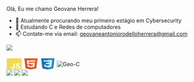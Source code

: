 Olá, Eu me chamo Geovane Herrera!

- 🔭 Atualmente procurando meu primeiro estágio em Cybersecurity
- 🌱 Estudando C e Redes de computadores
- 📫 Contate-me via email: geovaneantoniorodelloherrera@gmail.com

<picture>
  <source
    srcset="https://github-readme-stats.vercel.app/api?username=geovaneherrera&show_icons=true&theme=dark"
    media="(prefers-color-scheme: dark)"
  />
  <source
    srcset="https://github-readme-stats.vercel.app/api?username=geovaneherrera&show_icons=true"
    media="(prefers-color-scheme: light), (prefers-color-scheme: no-preference)"
  />
  <img src="https://github-readme-stats.vercel.app/api?username=geovaneherrera&show_icons=true" />
</picture>

<div style="display: inline_block"><br>
  <img align="center" alt="Rafa-Js" height="30" width="40" src="https://raw.githubusercontent.com/devicons/devicon/master/icons/javascript/javascript-plain.svg">
  <img align="center" alt="Rafa-HTML" height="30" width="40" src="https://raw.githubusercontent.com/devicons/devicon/master/icons/html5/html5-original.svg">
  <img align="center" alt="Rafa-CSS" height="30" width="40" src="https://raw.githubusercontent.com/devicons/devicon/master/icons/css3/css3-original.svg">
  <img align="center" alt="Geo-C" height="30" width="40" src="https://cdn.jsdelivr.net/gh/devicons/devicon@latest/icons/c/c-original.svg">

  <div> 
  <a href="https://instagram.com/prodbyherrera" target="_blank"><img src="https://img.shields.io/badge/-Instagram-%23E4405F?style=for-the-badge&logo=instagram&logoColor=white" target="_blank"></a>
  <a href = "mailto:geovaneantoniorodelloherrera@gmail.com"><img src="https://img.shields.io/badge/-Gmail-%23333?style=for-the-badge&logo=gmail&logoColor=white" target="_blank"></a>
  <a href="[https://www.linkedin.com/in/geovane-herrera-aa1579385/]" target="_blank"><img src="https://img.shields.io/badge/-LinkedIn-%230077B5?style=for-the-badge&logo=linkedin&logoColor=white" target="_blank"></a> 
  
</div>

          
</div>
